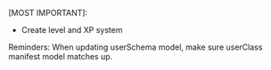 [MOST IMPORTANT]:

-   Create level and XP system

Reminders: When updating userSchema model, make sure userClass manifest model matches up.

